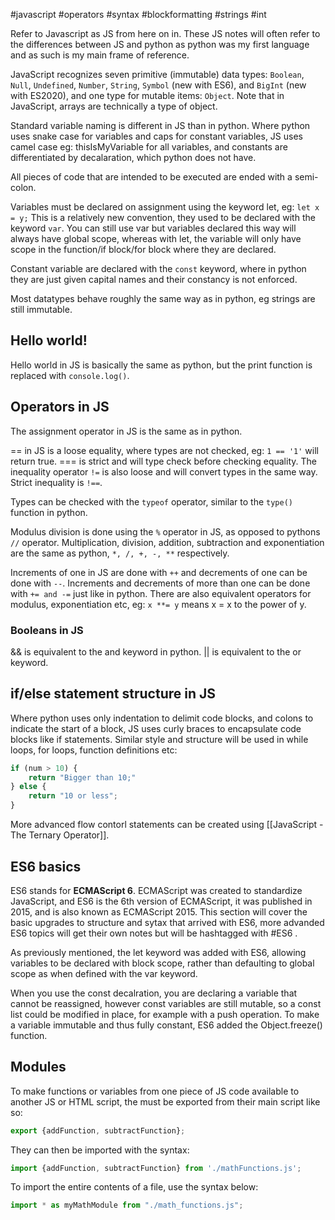 #javascript #operators #syntax #blockformatting #strings #int

Refer to Javascript as JS from here on in. These JS notes will often refer to the differences between JS and python as python was my first language and as such is my main frame of reference.

JavaScript recognizes seven primitive (immutable) data types: `Boolean`, `Null`, `Undefined`, `Number`, `String`, `Symbol` (new with ES6), and `BigInt` (new with ES2020), and one type for mutable items: `Object`. Note that in JavaScript, arrays are technically a type of object.

Standard variable naming is different in JS than in python. Where python uses snake case for variables and caps for constant variables, JS uses camel case eg: thisIsMyVariable for all variables, and constants are differentiated by decalaration, which python does not have.

All pieces of code that are intended to be executed are ended with a  semi-colon.

Variables must be declared on assignment using the keyword let, eg: `let x = y;`
This is a relatively new convention, they used to be declared with the keyword `var`. You can still use var but variables declared this way will always have global scope, whereas with let, the variable will only have scope in the function/if block/for block where they are declared.

Constant variable are declared with the `const` keyword, where in python they are just given capital names and their constancy is not enforced.

Most datatypes behave roughly the same way as in python, eg strings are still immutable.

## Hello world!
Hello world in JS is basically the same as python, but the print function is replaced with `console.log()`.

## Operators in JS
The assignment operator in JS is the same as in python.

== in JS is a loose equality, where types are not checked, eg: `1 == '1'` will return true. === is strict and will type check before checking equality. The inequality operator `!=` is also loose and will convert types in the same way. Strict inequality is `!==`.

Types can be checked with the `typeof` operator, similar to the `type()` function in python.

Modulus division is done using the `%` operator in JS, as opposed to pythons `//` operator.
Multiplication, division, addition, subtraction and exponentiation are the same as python, `*, /, +, -, **` respectively.

Increments of one in JS are done with `++` and decrements of one can be done with `--`. Increments and decrements of more than one can be done with `+= and -=` just like in python. There are also equivalent operators for modulus, exponentiation etc, eg: `x **= y` means x = x to the power of y.

### Booleans in JS
&& is equivalent to the and keyword in python. || is equivalent to the or keyword.

## if/else statement structure in JS
Where python uses only indentation to delimit code blocks, and colons to indicate the start of a block, JS uses curly braces to encapsulate code blocks like if statements. Similar style and structure will be used in while loops, for loops, function definitions etc:
```js
if (num > 10) {
	return "Bigger than 10;"
} else {
	return "10 or less";
}
```
More advanced flow contorl statements can be created using [[JavaScript - The Ternary Operator]].

## ES6 basics
ES6 stands for **ECMAScript 6**. ECMAScript was created to standardize JavaScript, and ES6 is the 6th version of ECMAScript, it was published in 2015, and is also known as ECMAScript 2015.
This section will cover the basic upgrades to structure and sytax that arrived with ES6, more advanded ES6 topics will get their own notes but will be hashtagged with #ES6 .

As previously mentioned, the let keyword was added with ES6, allowing variables to be declared with block scope, rather than defaulting to global scope as when defined with the var keyword.

When you use the const decalration, you are declaring a variable that cannot be reassigned, however const variables are still mutable, so a const list could be modified in place, for example with a push operation. To make a variable immutable and thus fully constant, ES6 added the Object.freeze() function.

## Modules
To make functions or variables from one piece of JS code available to another JS or HTML script, the must be exported from their main script like so:
```js
export {addFunction, subtractFunction};
```
They can then be imported with the syntax:
```js
import {addFunction, subtractFunction} from './mathFunctions.js';
```
To import the entire contents of a file, use the syntax below:
```js
import * as myMathModule from "./math_functions.js";
```